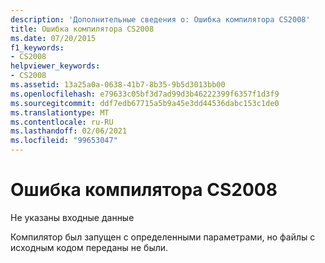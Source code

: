 ```yaml
---
description: 'Дополнительные сведения о: Ошибка компилятора CS2008'
title: Ошибка компилятора CS2008
ms.date: 07/20/2015
f1_keywords:
- CS2008
helpviewer_keywords:
- CS2008
ms.assetid: 13a25a0a-0638-41b7-8b35-9b5d3013bb00
ms.openlocfilehash: e79633c05bf3d7ad99d3b46222399f6357f1d3f9
ms.sourcegitcommit: ddf7edb67715a5b9a45e3dd44536dabc153c1de0
ms.translationtype: MT
ms.contentlocale: ru-RU
ms.lasthandoff: 02/06/2021
ms.locfileid: "99653047"
---
```

# <a name="compiler-error-cs2008"></a>Ошибка компилятора CS2008

Не указаны входные данные  
  
 Компилятор был запущен с определенными параметрами, но файлы с исходным кодом переданы не были.
